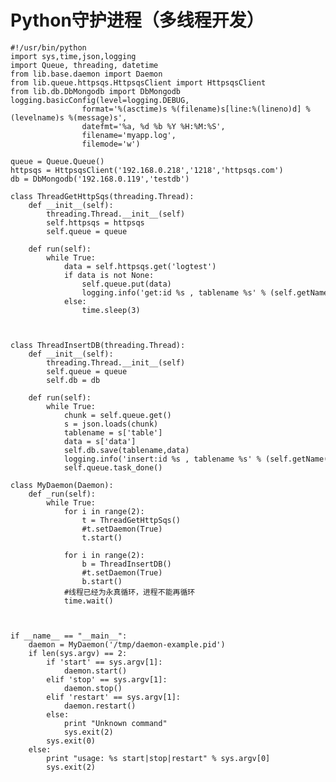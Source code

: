 # Python守护进程（多线程开发）


    #!/usr/bin/python
    import sys,time,json,logging
    import Queue, threading, datetime
    from lib.base.daemon import Daemon
    from lib.queue.httpsqs.HttpsqsClient import HttpsqsClient
    from lib.db.DbMongodb import DbMongodb
    logging.basicConfig(level=logging.DEBUG,
                    format='%(asctime)s %(filename)s[line:%(lineno)d] %(levelname)s %(message)s',
                    datefmt='%a, %d %b %Y %H:%M:%S',
                    filename='myapp.log',
                    filemode='w')
                    
    queue = Queue.Queue()       
    httpsqs = HttpsqsClient('192.168.0.218','1218','httpsqs.com')
    db = DbMongodb('192.168.0.119','testdb')
            
    class ThreadGetHttpSqs(threading.Thread):
        def __init__(self):
            threading.Thread.__init__(self)
            self.httpsqs = httpsqs
            self.queue = queue
        
        def run(self):
            while True:
                data = self.httpsqs.get('logtest')
                if data is not None:
                    self.queue.put(data)
                    logging.info('get:id %s , tablename %s' % (self.getName(),data))
                else:
                    time.sleep(3)
                
                
                
    class ThreadInsertDB(threading.Thread):
        def __init__(self):
            threading.Thread.__init__(self)
            self.queue = queue
            self.db = db
            
        def run(self):
            while True:
                chunk = self.queue.get()
                s = json.loads(chunk)
                tablename = s['table']
                data = s['data']
                self.db.save(tablename,data)
                logging.info('insert:id %s , tablename %s' % (self.getName(),tablename))
                self.queue.task_done()
                
    class MyDaemon(Daemon):
        def _run(self):
            while True:
                for i in range(2):
                    t = ThreadGetHttpSqs()
                    #t.setDaemon(True)
                    t.start()
                
                for i in range(2):
                    b = ThreadInsertDB()
                    #t.setDaemon(True)
                    b.start()
                #线程已经为永真循环，进程不能再循环
                time.wait()
                
                    
                   
    if __name__ == "__main__":
        daemon = MyDaemon('/tmp/daemon-example.pid')
        if len(sys.argv) == 2:
            if 'start' == sys.argv[1]:
                daemon.start()
            elif 'stop' == sys.argv[1]:
                daemon.stop()
            elif 'restart' == sys.argv[1]:
                daemon.restart()
            else:
                print "Unknown command"
                sys.exit(2)
            sys.exit(0)
        else:
            print "usage: %s start|stop|restart" % sys.argv[0]
            sys.exit(2)

  

